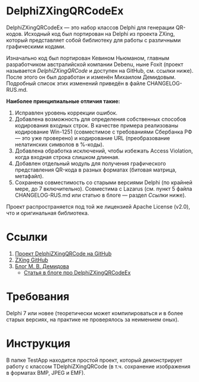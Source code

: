 DelphiZXingQRCodeEx
===================

DelphiZXingQRCodeEx — это набор классов Delphi для генерации QR-кодов. Исходный код был портирован на Delphi
из проекта ZXing, который представляет собой библиотеку для работы с различными графическими кодами.

Изначально код был портирован Кевином Ньюманом, главным разработчиком австралийской компании Debenu, ныне Foxit
(проект называется *DelphiZXingQRCode* и доступен на GitHub, см. ссылки ниже). После этого он был доработан
и изменён Михаилом Демидовым. Подробный список этих изменений приведён в файле CHANGELOG-RUS.md.

**Наиболее принципиальные отличия такие:**

1. Исправлен уровень коррекции ошибок.
2. Добавлена возможность для определения собственных способов кодирования входных строк. В качестве примера реализованы
кодирование Win-1251 (совместимое с требованиями Сбербанка РФ — это уже проверено) и кодирование URL (преобразование
нелатинских символов в %-коды).
3. Добавлена обработка исключений, чтобы избежать Access Violation, когда входная строка слишком длинная.
4. Добавлен отдельный модуль для получения графического представления QR-кода в разных форматах (битовая матрица,
метафайл).
5. Сохранена совместимость со старыми версиями Delphi (по крайней мере, до 7 включительно). Совместима с Lazarus
(см. пункт 5 файла CHANGELOG-RUS.md или статью в блоге — раздел *Ссылки* ниже).

Проект распространяется под той же лицензией Apache License (v2.0), что и оригинальная библиотека.

# Ссылки #

1. [Проект DelphiZXingQRCode на GitHub](https://github.com/foxitsoftware/DelphiZXingQRCode)
2. [ZXing GitHub](https://github.com/zxing/zxing)
3. [Блог М. В. Демидова](http://mik-demidov.blogspot.ru)
    * [Статья в блоге про DelphiZXingQRCodeEx](http://mik-demidov.blogspot.ru/2014/12/qr-code.html)

# Требования #

Delphi 7 или новее (теоретически может компилироваться и в более старых версиях, на практике не проверялось
за неимением оных).

# Инструкция #

В папке TestApp находится простой проект, который демонстрирует работу с классом TDelphiZXingQRCode (в т.ч. сохранение
изображения в форматах BMP, JPEG и EMF).